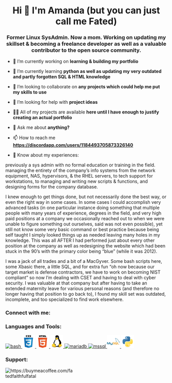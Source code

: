 <h1 align="center">Hi 👋 I'm Amanda (but you can just call me Fated)</h1>
<h3 align="center">Former Linux SysAdmin. Now a mom. Working on updating my skillset & becoming a freelance developer as well as a valuable contributor to the open source community.</h3>

- 🔭 I’m currently working on **learning & building my portfolio**

- 🌱 I’m currently learning **python as well as updating my very outdated and partly forgotten SQL & HTML knowledge**

- 👯 I’m looking to collaborate on **any projects which could help me put my skills to use**

- 🤝 I’m looking for help with **project ideas**

- 👨‍💻 All of my projects are available **here until I have enough to justify creating an actual portfolio**

- 💬 Ask me about **anything?**

- 📫 How to reach me **https://discordapp.com/users/1184493705873326140**

- 📄 Know about my experiences:
  
previously a sys admin with no formal education or training in the field. managing the entirety of the company’s info systems from the network equipment, NAS, hypervisors, & the RHEL servers, to tech support for workstations, to managing and writing new scripts & functions, and designing forms for the company database. 

I knew enough to get things done, but not necessarily done the best way, or even the right way in some cases. In some cases I could accomplish very advanced tasks (in one particular instance doing something that multiple people with many years of experience, degrees in the field, and very high paid positions at a company we occasionally reached out to when we were unable to figure something out ourselves, said was not even possible), yet still not know some very basic command or best practice because being self taught I simply looked things up as needed leaving many holes in my knowledge. This was all AFTER I had performed just about every other position at the company as well as redesigning the website which had been stuck in the 90’s with the primary color being “blue” (while it was 2012). 

I was a jack of all trades and a bit of a MacGyver. Some bash scripts here, some Xbasic there, a little SQL, and for extra fun “oh now because our target market is defense contractors, we have to work on becoming NIST compliant” so now I’m dealing with CSET and having to deal with cyber security. I was valuable at that company but after having to take an extended maternity leave for various personal reasons (and therefore no longer having that position to go back to), I found my skill set was outdated, incomplete, and too specialized to find work elsewhere.  

<h3 align="left">Connect with me:</h3>
<p align="left">
</p>

<h3 align="left">Languages and Tools:</h3>
<p align="left"> <a href="https://www.gnu.org/software/bash/" target="_blank" rel="noreferrer"> <img src="https://www.vectorlogo.zone/logos/gnu_bash/gnu_bash-icon.svg" alt="bash" width="40" height="40"/> </a> <a href="https://www.w3schools.com/css/" target="_blank" rel="noreferrer"> <img src="https://raw.githubusercontent.com/devicons/devicon/master/icons/css3/css3-original-wordmark.svg" alt="css3" width="40" height="40"/> </a> <a href="https://www.w3.org/html/" target="_blank" rel="noreferrer"> <img src="https://raw.githubusercontent.com/devicons/devicon/master/icons/html5/html5-original-wordmark.svg" alt="html5" width="40" height="40"/> </a> <a href="https://www.linux.org/" target="_blank" rel="noreferrer"> <img src="https://raw.githubusercontent.com/devicons/devicon/master/icons/linux/linux-original.svg" alt="linux" width="40" height="40"/> </a> <a href="https://mariadb.org/" target="_blank" rel="noreferrer"> <img src="https://www.vectorlogo.zone/logos/mariadb/mariadb-icon.svg" alt="mariadb" width="40" height="40"/> </a> <a href="https://www.microsoft.com/en-us/sql-server" target="_blank" rel="noreferrer"> <img src="https://www.svgrepo.com/show/303229/microsoft-sql-server-logo.svg" alt="mssql" width="40" height="40"/> </a> <a href="https://www.mysql.com/" target="_blank" rel="noreferrer"> <img src="https://raw.githubusercontent.com/devicons/devicon/master/icons/mysql/mysql-original-wordmark.svg" alt="mysql" width="40" height="40"/> </a> <a href="https://www.python.org" target="_blank" rel="noreferrer"> <img src="https://raw.githubusercontent.com/devicons/devicon/master/icons/python/python-original.svg" alt="python" width="40" height="40"/> </a> </p>

<h3 align="left">Support:</h3>
<p><a href="https://www.buymeacoffee.com/https://buymeacoffee.com/fatedfaithfulfatal"> <img align="left" src="https://cdn.buymeacoffee.com/buttons/v2/default-yellow.png" height="50" width="210" alt="https://buymeacoffee.com/fatedfaithfulfatal" /></a></p><br><br>
